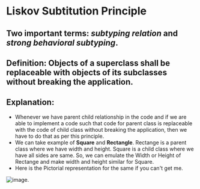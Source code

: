 # Liskov Subtitution Principle
## Two important terms: _subtyping relation_ and _strong behavioral subtyping_.
## Definition: Objects of a superclass shall be replaceable with objects of its subclasses without breaking the application.

## Explanation:
- Whenever we have parent child relationship in the code and if we are able to implement a code such that code for parent class is replaceable with the code of child class without breaking the application, then we have to do that as per this principle.
- We can take example of **Square** and **Rectangle**. Rectange is a parent class where we have width and height. Square is a child class where we have all sides are same. So, we can emulate the Width or Height of Rectange and make width and height similar for Square.
- Here is the Pictorial representation for the same if you can't get me.

![image](https://user-images.githubusercontent.com/14868665/202627817-6fbee429-d8ac-409a-99e4-1bdaea6cc9e8.png).
